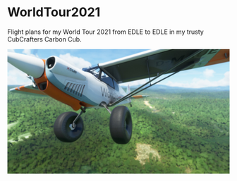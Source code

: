 # WorldTour2021
Flight plans for my World Tour 2021 from EDLE to EDLE in my trusty CubCrafters Carbon Cub.

![Emitter Mesh](images/20210725191457_1.jpg)
